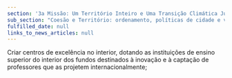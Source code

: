 ```yaml
---
section: '3a Missão: Um Território Inteiro e Uma Transição Climática Justa'
sub_section: "Coesão e Território: ordenamento, políticas de cidade e valorização do interior para dinamizar a economia"
fulfilled_date: null
links_to_news_articles: null
---
```


Criar centros de excelência no interior, dotando as instituições de ensino superior do interior dos fundos destinados à inovação e à captação de professores que as projetem internacionalmente;